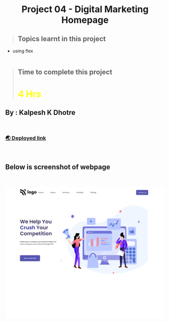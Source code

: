 # <center>**Project 04 - Digital Marketing Homepage**</center>


> ## Topics learnt in this project
- using flex
<br><br>

> ## Time to complete this project 
> # <font color="Yellow">**4 Hrs**</font>

## **By : Kalpesh K Dhotre**
<br>

### [🌏 Deployed link](https://kd-project-04.netlify.app/)
<br>

## Below is screenshot of webpage 
<br>

![Screenshot of project 1](./screenshot1.jpeg)
